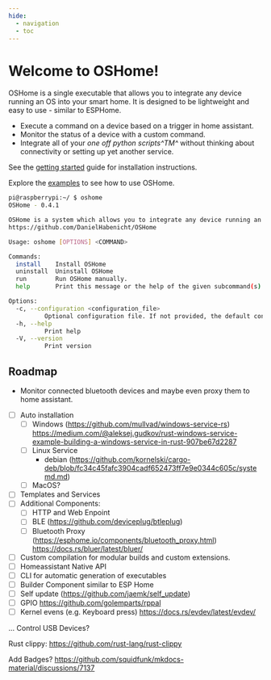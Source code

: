 ```yaml
---
hide:
  - navigation
  - toc
---
```


# Welcome to OSHome!

OSHome is a single executable that allows you to integrate any device running an OS into your smart home. 
It is designed to be lightweight and easy to use - similar to ESPHome.

- Execute a command on a device based on a trigger in home assistant. 
- Monitor the status of a device with a custom command. 
- Integrate all of your _one off python scripts^TM^_ without thinking about connectivity or setting up yet another service.

See the [getting started](getting_started/index.md) guide for installation instructions.

Explore the [examples](examples/index.md) to see how to use OSHome.

<!-- x-release-please-start-version -->

```bash
pi@raspberrypi:~/ $ oshome
OSHome - 0.4.1

OSHome is a system which allows you to integrate any device running an OS into your smart home.
https://github.com/DanielHabenicht/OSHome

Usage: oshome [OPTIONS] <COMMAND>

Commands:
  install    Install OSHome
  uninstall  Uninstall OSHome
  run        Run OSHome manually.
  help       Print this message or the help of the given subcommand(s)

Options:
  -c, --configuration <configuration_file>
          Optional configuration file. If not provided, the default configuration will be used. [default: config.yaml]
  -h, --help
          Print help
  -V, --version
          Print version
```
<!-- x-release-please-end -->

## Roadmap

- Monitor connected bluetooth devices and maybe even proxy them to home assistant.
- [ ] Auto installation
  - [ ] Windows (https://github.com/mullvad/windows-service-rs) https://medium.com/@aleksej.gudkov/rust-windows-service-example-building-a-windows-service-in-rust-907be67d2287
  - [ ] Linux Service
    - debian (https://github.com/kornelski/cargo-deb/blob/fc34c45fafc3904cadf652473ff7e9e0344c605c/systemd.md)
  - [ ] MacOS?
- [ ] Templates and Services
- [ ] Additional Components:
  - [ ] HTTP and Web Enpoint
  - [ ] BLE (https://github.com/deviceplug/btleplug)
  - [ ] Bluetooth Proxy (https://esphome.io/components/bluetooth_proxy.html)     https://docs.rs/bluer/latest/bluer/

- [ ] Custom compilation for modular builds and custom extensions.
- [ ] Homeassistant Native API
- [ ] CLI for automatic generation of executables
- [ ] Builder Component similar to ESP Home
- [ ] Self update (https://github.com/jaemk/self_update)
- [ ] GPIO https://github.com/golemparts/rppal
- [ ] Kernel evens (e.g. Keyboard press) https://docs.rs/evdev/latest/evdev/

... Control USB Devices?

Rust clippy: 
https://github.com/rust-lang/rust-clippy


Add Badges? 
https://github.com/squidfunk/mkdocs-material/discussions/7137